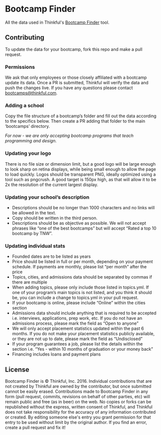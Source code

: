 # Bootcamp Finder
All the data used in Thinkful's
[Bootcamp Finder](https://www.thinkful.com/bootcamps/) tool.

## Contributing
To update the data for your bootcamp, fork this repo and make a pull request.

### Permissions
We ask that only employees or those closely affiliated with a bootcamp update its data. Once a PR is submitted, Thinkful will verify the data and push the changes live. If you have any questions please contact bootcamps@thinkful.com.

### Adding a school
Copy the file structure of a bootcamp’s folder and fill out the data according to the specifics below. Then create a PR adding that folder to the main ‘bootcamps’ directory.

*For now - we are only accepting bootcamp programs that teach programming and design.*

### Updating your logo
There is no file size or dimension limit, but a good logo will be large enough to look sharp on retina displays, while being small enough to allow the page to load quickly. Logos should be transparent PNG, ideally optimized using a tool such as pngcrush. A good target is 150px high, as that will allow it to be 2x the resolution of the current largest display.

### Updating your school’s description
- Descriptions should be no longer than 1000 characters and no links will be allowed in the text.
- Copy should be written in the third person.
- Descriptions should be as objective as possible. We will not accept phrases like “one of the best bootcamps” but will accept “Rated a top 10 bootcamp by TNW”.

### Updating individual stats
- Founded dates are to be listed as years
- Price should be listed in full or per month, depending on your payment schedule. If payments are monthly, please list “per month” after the price
- Topics, cities, and admissions data should be separated by commas if there are multiple
- When adding topics, please only include those listed in topics.yml. If one of your program’s main topics is not listed, and you think it should be, you can include a change to topics.yml in your pull request.
- If your bootcamp is online, please include “Online” within the cities section
- Admissions data should include anything that is required to be accepted i.e. interviews, applications, prep work, etc. If you do not have an admissions process, please mark the field as “Open to anyone”
- We will only accept placement statistics updated within the past 6 months. If you do not make your placement statistics publicly available, or they are not up to date, please mark the field as “Undisclosed”
- If your program guarantees a job, please list the details within the section i.e. “Yes - within 10 months of graduation or your money back”
- Financing includes loans and payment plans

## License
Bootcamp Finder is &copy; Thinkful, Inc. 2016. Individual contributions that
are not created by Thinkful are owned by the contributor, but once submitted
cannot be easily erased. Contributions made to Bootcamp Finder in any form
(pull request, commits, revisions on behalf of other parties, etc) will remain
public and free (as in beer) on the web. No copies or forks can be republished
without the express, written consent of Thinkful, and Thinkful does not take
responsibility for the accuracy of any information contributed or created. By
editing someone else's entry you grant permission for that entry to be used
without limit by the original author. If you find an error, create a pull
request and fix it!
